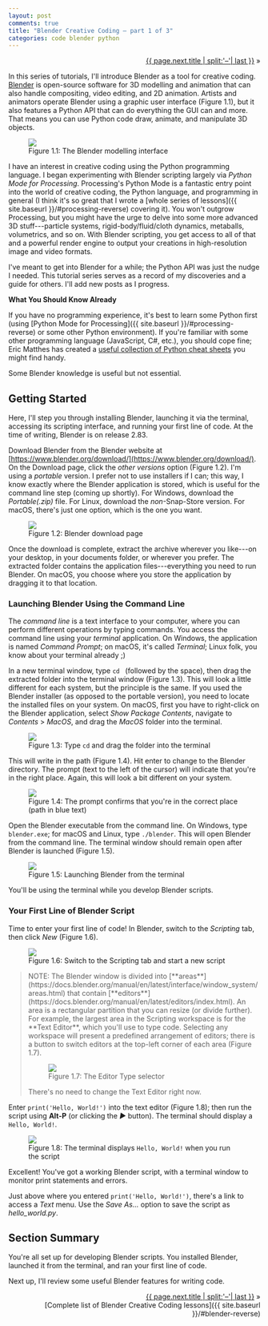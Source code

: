 ```yaml
---
layout: post
comments: true
title: "Blender Creative Coding – part 1 of 3"
categories: code blender python
---
```


<p markdown="1" style="text-align:right">
<a href="{{ page.next.url }}">{{ page.next.title | split:'–'| last }}</a> &raquo;<br />
</p>

In this series of tutorials, I'll introduce Blender as a tool for creative coding. [Blender](https://www.blender.org/) is open-source software for 3D modelling and animation that can also handle compositing, video editing, and 2D animation. Artists and animators operate Blender using a graphic user interface (Figure 1.1), but it also features a Python API that can do everything the GUI can and more. That means you can use Python code draw, animate, and manipulate 3D objects.

<figure>
  <img src="{{ site.url }}/img/bcc01/getting-started-blender.png" class="fullwidth" />
  <figcaption>Figure 1.1: The Blender modelling interface</figcaption>
</figure>

I have an interest in creative coding using the Python programming language. I began experimenting with Blender scripting largely via *Python Mode for Processing*. Processing's Python Mode is a fantastic entry point into the world of creative coding, the Python language, and programming in general (I think it's so great that I wrote a [whole series of lessons]({{ site.baseurl }}/#processing-reverse) covering it). You won't outgrow Processing, but you might have the urge to delve into some more advanced 3D stuff---particle systems, rigid-body/fluid/cloth dynamics, metaballs, volumetrics, and so on. With Blender scripting, you get access to all of that and a powerful render engine to output your creations in high-resolution image and video formats.

I've meant to get into Blender for a while; the Python API was just the nudge I needed. This tutorial series serves as a record of my discoveries and a guide for others. I'll add new posts as I progress.

**What You Should Know Already**

If you have no programming experience, it's best to learn some Python first (using [Python Mode for Processing]({{ site.baseurl }}/#processing-reverse) or some other Python environment). If you're familiar with some other programming language (JavaScript, C#, etc.), you should cope fine; Eric Matthes has created a [useful collection of Python cheat sheets](https://ehmatthes.github.io/pcc/cheatsheets/README.html) you might find handy.

Some Blender knowledge is useful but not essential.

## Getting Started

Here, I'll step you through installing Blender, launching it via the terminal, accessing its scripting interface, and running your first line of code. At the time of writing, Blender is on release 2.83.

Download Blender from the Blender website at [https://www.blender.org/download/](https://www.blender.org/download/). On the Download page, click the *other versions* option (Figure 1.2). I'm using a *portable* version. I prefer not to use installers if I can; this way, I know exactly where the Blender application is stored, which is useful for the command line step (coming up shortly). For Windows, download the *Portable(.zip)* file. For Linux, download the *non*-Snap-Store version. For macOS, there's just one option, which is the one you want.

<figure>
  <img src="{{ site.url }}/img/bcc01/getting-started-download-blender.png" class="fullwidth" />
  <figcaption>Figure 1.2: Blender download page</figcaption>
</figure>

Once the download is complete, extract the archive wherever you like---on your desktop, in your documents folder, or wherever you prefer. The extracted folder contains the application files---everything you need to run Blender. On macOS, you choose where you store the application by dragging it to that location.

### Launching Blender Using the Command Line

The *command line* is a text interface to your computer, where you can perform different operations by typing commands. You access the command line using your *terminal* application. On Windows, the application is named *Command Prompt*; on macOS, it's called *Terminal*; Linux folk, you know about your terminal already ;)

In a new terminal window, type `cd ` (followed by the space), then drag the extracted folder into the terminal window (Figure 1.3). This will look a little different for each system, but the principle is the same. If you used the Blender installer (as opposed to the portable version), you need to locate the installed files on your system. On macOS, first you have to right-click on the Blender application, select *Show Package Contents*, navigate to *Contents* > *MacOS*, and drag the *MacOS* folder into the terminal.

<figure>
  <img src="{{ site.url }}/img/bcc01/getting-started-terminal-drag.png" class="fullwidth" />
  <figcaption>Figure 1.3: Type <code>cd</code> and drag the folder into the terminal</figcaption>
</figure>

This will write in the path (Figure 1.4). Hit enter to change to the Blender directory. The prompt (text to the left of the cursor) will indicate that you're in the right place. Again, this will look a bit different on your system.

<figure>
  <img src="{{ site.url }}/img/bcc01/getting-started-terminal-cd.png" class="fullwidth" />
  <figcaption>Figure 1.4: The prompt confirms that you're in the correct place (path in blue text)</figcaption>
</figure>

Open the Blender executable from the command line. On Windows, type `blender.exe`; for macOS and Linux, type `./blender`. This will open Blender from the command line. The terminal window should remain open after Blender is launched (Figure 1.5).

<figure>
  <img src="{{ site.url }}/img/bcc01/getting-started-terminal-blender.png" class="fullwidth" />
  <figcaption>Figure 1.5: Launching Blender from the terminal</figcaption>
</figure>

You'll be using the terminal while you develop Blender scripts.

### Your First Line of Blender Script

Time to enter your first line of code! In Blender, switch to the *Scripting* tab, then click *New* (Figure 1.6).

<figure>
  <img src="{{ site.url }}/img/bcc01/getting-started-new-script.png" class="fullwidth" />
  <figcaption>Figure 1.6: Switch to the Scripting tab and start a new script</figcaption>
</figure>

<blockquote markdown="1">
NOTE: The Blender window is divided into [**areas**](https://docs.blender.org/manual/en/latest/interface/window_system/areas.html) that contain [**editors**](https://docs.blender.org/manual/en/latest/editors/index.html). An area is a rectangular partition that you can resize (or divide further). For example, the largest area in the Scripting workspace is for the **Text Editor**, which you'll use to type code. Selecting any workspace will present a predefined arrangement of editors; there is a button to switch editors at the top-left corner of each area (Figure 1.7).

 <figure>
   <img src="{{ site.url }}/img/bcc01/getting-started-editors.png" class="fullwidth" />
   <figcaption>Figure 1.7: The Editor Type selector</figcaption>
 </figure>

There's no need to change the Text Editor right now.
</blockquote>

Enter `print('Hello, World!')` into the text editor (Figure 1.8); then run the script using **Alt-P** (or clicking the *▶* button). The terminal should display a `Hello, World!`.

<figure>
  <img src="{{ site.url }}/img/bcc01/getting-started-run-script.png" class="fullwidth" />
  <figcaption>Figure 1.8: The terminal displays <code>Hello, World!</code> when you run the script</figcaption>
</figure>

Excellent! You've got a working Blender script, with a terminal window to monitor print statements and errors.

Just above where you entered `print('Hello, World!')`, there's a link to access a *Text* menu. Use the *Save As...* option to save the script as *hello_world.py*.

## Section Summary

You're all set up for developing Blender scripts. You installed Blender, launched it from the terminal, and ran your first line of code.

Next up, I'll review some useful Blender features for writing code.

<p style="text-align:right" markdown="1">
<a href="{{ page.next.url }}">{{ page.next.title | split:'–'| last }}</a> &raquo;<br />
[Complete list of Blender Creative Coding lessons]({{ site.baseurl }}/#blender-reverse)
</p>

